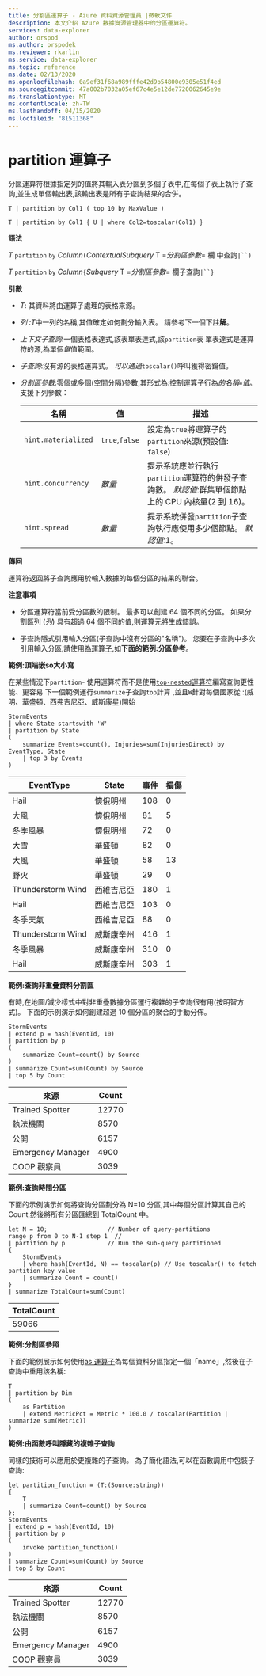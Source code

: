 ```yaml
---
title: 分割區運算子 - Azure 資料資源管理員 |微軟文件
description: 本文介紹 Azure 數據資源管理器中的分區運算符。
services: data-explorer
author: orspod
ms.author: orspodek
ms.reviewer: rkarlin
ms.service: data-explorer
ms.topic: reference
ms.date: 02/13/2020
ms.openlocfilehash: 0a9ef31f68a989fffe42d9b54800e9305e51f4ed
ms.sourcegitcommit: 47a002b7032a05ef67c4e5e12de7720062645e9e
ms.translationtype: MT
ms.contentlocale: zh-TW
ms.lasthandoff: 04/15/2020
ms.locfileid: "81511368"
---
```

# <a name="partition-operator"></a>partition 運算子

分區運算符根據指定列的值將其輸入表分區到多個子表中,在每個子表上執行子查詢,並生成單個輸出表,該輸出表是所有子查詢結果的合併。 

```kusto
T | partition by Col1 ( top 10 by MaxValue )

T | partition by Col1 { U | where Col2=toscalar(Col1) }
```

**語法**

*T* `partition` `by` *Column*`(`*ContextualSubquery* T =*分割區參數*= 欄 中查詢`|``)`

*T* `partition` `by` *Column*`{`*Subquery* T =*分割區參數*= 欄子查詢`|``}`

**引數**

* *T*: 其資料將由運算子處理的表格來源。

* *列* *:T*中一列的名稱,其值確定如何劃分輸入表。 請參考下一個下註**解**。

* *上下文子查詢*:一個表格表達式,該表單表達式,該`partition`表 單表達式是運算符的源,為單個*鍵*值範圍。

* *子查詢*:沒有源的表格運算式。 *可以通過*`toscalar()`呼叫獲得密鑰值。

* *分割區參數*:零個或多個(空間分隔)參數,其形式為:控制運算子行為*的名稱*`=`*值*。 支援下列參數：

  |名稱               |值         |描述|
  |-------------------|---------------|-----------|
  |`hint.materialized`|`true`,`false` |設定為`true`將運算子的`partition`來源(預設值: `false`)|
  |`hint.concurrency`|*數量*|提示系統應並行執行`partition`運算符的併發子查詢數。 *默認值*:群集單個節點上的 CPU 內核量(2 到 16)。|
  |`hint.spread`|*數量*|提示系統併發`partition`子查詢執行應使用多少個節點。 *默認值*:1。|

**傳回**

運算符返回將子查詢應用於輸入數據的每個分區的結果的聯合。

**注意事項**

* 分區運算符當前受分區數的限制。
  最多可以創建 64 個不同的分區。
  如果分割區列 (*列*) 具有超過 64 個不同的值,則運算元將生成錯誤。

* 子查詢隱式引用輸入分區(子查詢中沒有分區的"名稱")。 您要在子查詢中多次引用輸入分區,請使用[為運算子](asoperator.md),如**下面的範例:分區參考**。

**範例:頂端嵌so大小寫**

在某些情況下`partition`- 使用運算符而不是使用[`top-nested`運算符](topnestedoperator.md)編寫查詢更性能、更容易 下一個範例運行`summarize`子查詢`top`計算 ,並且`W`針對每個國家從 :(威明、華盛頓、西弗吉尼亞、威斯康星)開始

```kusto
StormEvents
| where State startswith 'W'
| partition by State 
(
    summarize Events=count(), Injuries=sum(InjuriesDirect) by EventType, State
    | top 3 by Events 
) 

```
|EventType|State|事件|損傷|
|---|---|---|---|
|Hail|懷俄明州|108|0|
|大風|懷俄明州|81|5|
|冬季風暴|懷俄明州|72|0|
|大雪|華盛頓|82|0|
|大風|華盛頓|58|13|
|野火|華盛頓|29|0|
|Thunderstorm Wind|西維吉尼亞|180|1|
|Hail|西維吉尼亞|103|0|
|冬季天氣|西維吉尼亞|88|0|
|Thunderstorm Wind|威斯康辛州|416|1|
|冬季風暴|威斯康辛州|310|0|
|Hail|威斯康辛州|303|1|

**範例:查詢非重疊資料分割區**

有時,在地圖/減少樣式中對非重疊數據分區運行複雜的子查詢很有用(按明智方式)。 下面的示例演示如何創建超過 10 個分區的聚合的手動分佈。

```kusto
StormEvents
| extend p = hash(EventId, 10)
| partition by p
(
    summarize Count=count() by Source 
)
| summarize Count=sum(Count) by Source
| top 5 by Count
```

|來源|Count|
|---|---|
|Trained Spotter|12770|
|執法機關|8570|
|公開|6157|
|Emergency Manager|4900|
|COOP 觀察員|3039|

**範例:查詢時間分區**

下面的示例演示如何將查詢分區劃分為 N=10 分區,其中每個分區計算其自己的 Count,然後將所有分區匯總到 TotalCount 中。

```kusto
let N = 10;                 // Number of query-partitions
range p from 0 to N-1 step 1  // 
| partition by p            // Run the sub-query partitioned 
{
    StormEvents 
    | where hash(EventId, N) == toscalar(p) // Use toscalar() to fetch partition key value
    | summarize Count = count()
}
| summarize TotalCount=sum(Count) 
```

|TotalCount|
|---|
|59066|


**範例:分割區參照**

下面的範例展示如何使用[as 運算子](asoperator.md)為每個資料分區指定一個「name」,然後在子查詢中重用該名稱:

```kusto
T
| partition by Dim
(
    as Partition
    | extend MetricPct = Metric * 100.0 / toscalar(Partition | summarize sum(Metric))
)
```

**範例:由函數呼叫隱藏的複雜子查詢**

同樣的技術可以應用於更複雜的子查詢。 為了簡化語法,可以在函數調用中包裝子查詢:

```kusto
let partition_function = (T:(Source:string)) 
{
    T
    | summarize Count=count() by Source
};
StormEvents
| extend p = hash(EventId, 10)
| partition by p
(
    invoke partition_function()
)
| summarize Count=sum(Count) by Source
| top 5 by Count
```

|來源|Count|
|---|---|
|Trained Spotter|12770|
|執法機關|8570|
|公開|6157|
|Emergency Manager|4900|
|COOP 觀察員|3039|